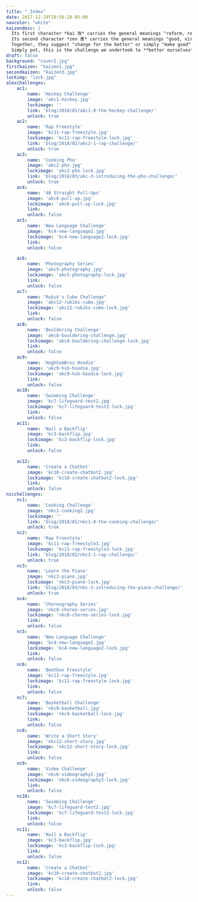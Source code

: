 ```yaml
---
title: "_Index"
date: 2017-12-29T18:56:28-05:00
navcolor: "white"
kaizendesc: |
  Its first character *kai 改* carries the general meanings "reform, renew, change, make".<br />
  Its second character *zen 善* carries the general meanings "good, virtuous".<br/ >
  Together, they suggest "change for the better" or simply "make good" – what we in English would call "improve" or "improvement".<br/ >
  Simply put, this is the challenge we undertook to **better ourselves**.
draft: false
background: "cover2.jpg"
firstkaizen: "kaizen1.jpg"
secondkaizen: "kaizen3.jpg"
lockimg: "lock.jpg"
alexchallenges:
    ac1:
        name: 'Hockey Challenge'
        image: 'akc1-hockey.jpg'
        lockimage: ''
        link: 'blog/2018/01/akc1-0-the-hockey-challenge/'
        unlock: true
    ac2:
        name: 'Rap Freestyle'
        image: 'kc11-rap-freestyle.jpg'
        lockimage: 'kc11-rap-freestyle-lock.jpg'
        link: 'blog/2018/02/akc2-1-rap-challenge/'
        unlock: true
    ac3:
        name: 'Cooking Pho'
        image: 'akc2-pho.jpg'
        lockimage: 'akc2-pho-lock.jpg'
        link: 'blog/2018/03/akc-3-introducing-the-pho-challenge/'
        unlock: true
    ac4:
        name: '40 Straight Pull-Ups'
        image: 'akc6-pull-up.jpg'
        lockimage: 'akc6-pull-up-lock.jpg'
        link:
        unlock: false
    ac5:
        name: 'New Language Challenge'
        image: 'kc4-new-language2.jpg'
        lockimage: 'kc4-new-language2-lock.jpg'
        link:
        unlock: false

    ac6:
        name: 'Photography Series'
        image: 'akc5-photography.jpg'
        lockimage: 'akc5-photography-lock.jpg'
        link:
        unlock: false
    ac7:
        name: "Rubik's Cube Challenge"
        image: 'akc12-rubiks-cube.jpg'
        lockimage: 'akc12-rubiks-cube-lock.jpg'
        link:
        unlock: false
    ac8:
        name: 'Bouldering Challenge'
        image: 'akc8-bouldering-challenge.jpg'
        lockimage: 'akc8-bouldering-challenge-lock.jpg'
        link:
        unlock: false
    ac9:
        name: 'HughSamBros Hoodie'
        image: 'akc9-hsb-hoodie.jpg'
        lockimage: 'akc9-hsb-hoodie-lock.jpg'
        link:
        unlock: false
    ac10:
        name: 'Swimming Challenge'
        image: 'kc7-lifeguard-test2.jpg'
        lockimage: 'kc7-lifeguard-test2-lock.jpg'
        link:
        unlock: false
    ac11:
        name: 'Nail a Backflip'
        image: 'kc3-backflip.jpg'
        lockimage: 'kc3-backflip-lock.jpg'
        link:
        unlock: false

    ac12:
        name: 'Create a Chatbot'
        image: 'kc10-create-chatbot2.jpg'
        lockimage: 'kc10-create-chatbot2-lock.jpg'
        link:
        unlock: false
nicchallenges:
    nc1:
        name: 'Cooking Challenge'
        image: 'nkc1-cooking2.jpg'
        lockimage: ''
        link: 'blog/2018/01/nkc1-0-the-cooking-challenge/'
        unlock: true
    nc2:
        name: 'Rap Freestyle'
        image: 'kc11-rap-freestyle3.jpg'
        lockimage: 'kc11-rap-freestyle3-lock.jpg'
        link: 'blog/2018/02/nkc2-1-rap-challenge/'
        unlock: true
    nc3:
        name: 'Learn the Piano'
        image: 'nkc3-piano.jpg'
        lockimage: 'nkc3-piano-lock.jpg'
        link: 'blog/2018/03/nkc-3-introducing-the-piano-challenge/'
        unlock: true
    nc4:
        name: 'Choreography Series'
        image: 'nkc8-choreo-series.jpg'
        lockimage: 'nkc8-choreo-series-lock.jpg'
        link:
        unlock: false
    nc5:
        name: 'New Language Challenge'
        image: 'kc4-new-language2.jpg'
        lockimage: 'kc4-new-language2-lock.jpg'
        link:
        unlock: false
    nc6:
        name: 'Beatbox Freestyle'
        image: 'kc11-rap-freestyle.jpg'
        lockimage: 'kc11-rap-freestyle-lock.jpg'
        link:
        unlock: false
    nc7:
        name: 'Basketball Challenge'
        image: 'nkc9-basketball.jpg'
        lockimage: 'nkc9-basketball-lock.jpg'
        link:
        unlock: false
    nc8:
        name: 'Write a Short Story'
        image: 'nkc12-short-story.jpg'
        lockimage: 'nkc12-short-story-lock.jpg'
        link:
        unlock: false
    nc9:
        name: 'Video Challenge'
        image: 'nkc6-videography2.jpg'
        lockimage: 'nkc6-videography2-lock.jpg'
        link:
        unlock: false
    nc10:
        name: 'Swimming Challenge'
        image: 'kc7-lifeguard-test2.jpg'
        lockimage: 'kc7-lifeguard-test2-lock.jpg'
        link:
        unlock: false
    nc11:
        name: 'Nail a Backflip'
        image: 'kc3-backflip.jpg'
        lockimage: 'kc3-backflip-lock.jpg'
        link:
        unlock: false
    nc12:
        name: 'Create a Chatbot'
        image: 'kc10-create-chatbot2.jpg'
        lockimage: 'kc10-create-chatbot2-lock.jpg'
        link:
        unlock: false
---
```

